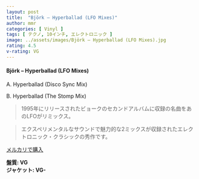 ```yaml
---
layout: post
title:  "Björk – Hyperballad (LFO Mixes)"
author: mmr
categories: [ Vinyl ]
tags: [ テクノ, 10インチ, エレクトロニック ]
image: ../assets/images/Björk – Hyperballad (LFO Mixes).jpg
rating: 4.5
v-rating: VG
---
```


#### Björk – Hyperballad (LFO Mixes)


A. Hyperballad (Disco Sync Mix)


B. Hyperballad (The Stomp Mix)


> 1995年にリリースされたビョークのセカンドアルバムに収録の名曲をあのLFOがリミックス。

> エクスペリメンタルなサウンドで魅力的な2ミックスが収録されたエレクトロニック・クラシックの秀作です。


[メルカリで購入](https://jp.mercari.com/item/m51141432858)


<div class="mt-4 mb-4 d-flex align-items-center">
<strong class="mr-1">盤質: VG</strong>
</div>
<div class="mt-4 mb-4 d-flex align-items-center">
<strong class="mr-1">ジャケット: VG-</strong>
</div>